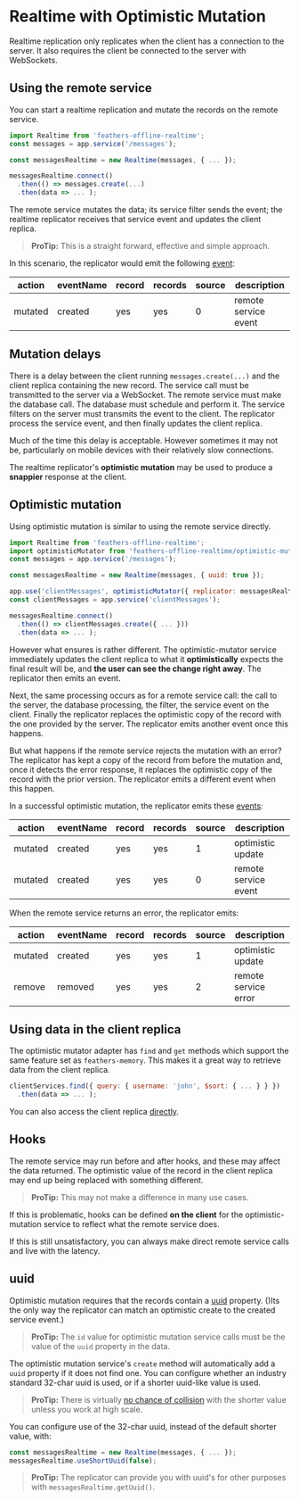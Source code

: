 # Realtime with Optimistic Mutation

Realtime replication only replicates when the client has a connection to the server.
It also requires the client be connected to the server with WebSockets. 

## Using the remote service

You can start a realtime replication and mutate the records on the remote service.
```javascript
import Realtime from 'feathers-offline-realtime';
const messages = app.service('/messages');

const messagesRealtime = new Realtime(messages, { ... });

messagesRealtime.connect()
  .then(() => messages.create(...)
  .then(data => ... );
```

The remote service mutates the data; its service filter sends the event;
the realtime replicator receives that service event and updates the client replica.

> **ProTip:** This is a straight forward, effective and simple approach.

In this scenario, the replicator would emit the following
[event](https://docs.feathersjs.com/guides/offline-first/configure-realtime.html#event-information):

| action  | eventName | record | records | source | description
|---------|-----------|--------|---------|--------|--------------------------
| mutated | created   |   yes  |   yes   |    0   | remote service event

## Mutation delays

There is a delay between the client running `messages.create(...)`
and the client replica containing the new record.
The service call must be transmitted to the server via a WebSocket.
The remote service must make the database call.
The database must schedule and perform it.
The service filters on the server must transmits the event to the client.
The replicator process the service event,
and then finally updates the client replica.

Much of the time this delay is acceptable.
However sometimes it may not be,
particularly on mobile devices with their relatively slow connections.

The realtime replicator's **optimistic mutation** may be used
to produce a **snappier** response at the client.

## Optimistic mutation

Using optimistic mutation is similar to using the remote service directly.
```javascript
import Realtime from 'feathers-offline-realtime';
import optimisticMutator from 'feathers-offline-realtime/optimistic-mutator';
const messages = app.service('/messages');

const messagesRealtime = new Realtime(messages, { uuid: true });

app.use('clientMessages', optimisticMutator({ replicator: messagesRealtime }));
const clientMessages = app.service('clientMessages');

messagesRealtime.connect()
  .then(() => clientMessages.create({ ... }))
  .then(data => ... );
```

However what ensures is rather different.
The optimistic-mutator service immediately updates the client replica
to what it **optimistically** expects the final result will be,
and **the user can see the change right away**.
The replicator then emits an event.

Next, the same processing occurs as for a remote service call:
the call to the server, the database processing, the filter, the service event on the client.
Finally the replicator replaces the optimistic copy of the record
with the one provided by the server.
The replicator emits another event once this happens.

But what happens if the remote service rejects the mutation with an error?
The replicator has kept a copy of the record from before the mutation
and, once it detects the error response,
it replaces the optimistic copy of the record with the prior version.
The replicator emits a different event when this happen.

In a successful optimistic mutation, the replicator emits these
[events](https://docs.feathersjs.com/guides/offline-first/configure-realtime.html#event-information):

| action           | eventName | record | records | source | description
|------------------|-----------|--------|---------|--------|--------------------------
| mutated          |  created  |   yes  |   yes   |    1   | optimistic update
| mutated          |  created  |   yes  |   yes   |    0   | remote service event

When the remote service returns an error, the replicator emits:

| action           | eventName | record | records | source | description
|------------------|-----------|--------|---------|--------|--------------------------
| mutated          |  created  |   yes  |   yes   |    1   | optimistic update
| remove           |  removed  |   yes  |   yes   |    2   | remote service error

## Using data in the client replica

The optimistic mutator adapter has `find` and `get` methods
which support the same feature set as `feathers-memory`.
This makes it a great way to retrieve data from the client replica.
```javascript
clientServices.find({ query: { username: 'john', $sort: { ... } } })
  .then(data => ... );
```

You can also access the client replica
[directly](https://docs.feathersjs.com/guides/offline-first/configure-realtime.html#example-using-periodic-inspection).

## Hooks

The remote service may run before and after hooks, and these may affect the data returned.
The optimistic value of the record in the client replica may end up being replaced with something
different.

> **ProTip:** This may not make a difference in many use cases.

If this is problematic, hooks can be defined **on the client** for the optimistic-mutation service
to reflect what the remote service does.

If this is still unsatisfactory,
you can always make direct remote service calls and live with the latency.

## uuid

Optimistic mutation requires that the records contain a
[uuid](https://en.wikipedia.org/wiki/Universally_unique_identifier)
property.
()Its the only way the replicator can match an optimistic create to the created service event.)

> **ProTip:** The `id` value for optimistic mutation service calls
must be the value of the `uuid` property in the data.

The optimistic mutation service's `create` method will automatically add a `uuid` property
if it does not find one.
You can configure whether an industry standard 32-char uuid is used,
or if a shorter uuid-like value is used.

> **ProTip:** There is virtually
[no chance of collision](https://github.com/dylang/shortid/issues/81#issuecomment-259812835)
with the shorter value unless you work at high scale.

You can configure use of the 32-char uuid, instead of the default shorter value, with:
```javascript
const messagesRealtime = new Realtime(messages, { ... });
messagesRealtime.useShortUuid(false);
```

> **ProTip:** The replicator can provide you with uuid's for other purposes with
`messagesRealtime.getUuid()`.
